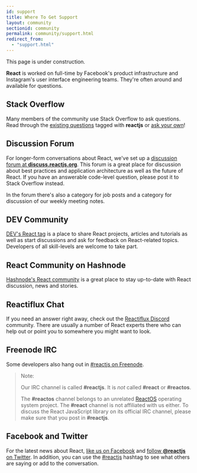 ```yaml
---
id: support
title: Where To Get Support
layout: community
sectionid: community
permalink: community/support.html
redirect_from:
  - "support.html"
---
```


This page is under construction.

**React** is worked on full-time by Facebook's product infrastructure and Instagram's user interface engineering teams. They're often around and available for questions.

## Stack Overflow

Many members of the community use Stack Overflow to ask questions. Read through the [existing questions](http://stackoverflow.com/questions/tagged/reactjs) tagged with **reactjs** or [ask your own](http://stackoverflow.com/questions/ask?tags=reactjs)!

## Discussion Forum

For longer-form conversations about React, we've set up a [discussion forum at **discuss.reactjs.org**](https://discuss.reactjs.org/). This forum is a great place for discussion about best practices and application architecture as well as the future of React. If you have an answerable code-level question, please post it to Stack Overflow instead.

In the forum there's also a category for job posts and a category for discussion of our weekly meeting notes.

## DEV Community

[DEV's React tag](https://dev.to/t/react) is a place to share React projects, articles and tutorials as well as start discussions and ask for feedback on React-related topics. Developers of all skill-levels are welcome to take part.

## React Community on Hashnode

[Hashnode's React community](https://hashnode.com/n/reactjs) is a great place to stay up-to-date with React discussion, news and stories.

## Reactiflux Chat

If you need an answer right away, check out the [Reactiflux Discord](https://discord.gg/0ZcbPKXt5bZjGY5n) community. There are usually a number of React experts there who can help out or point you to somewhere you might want to look.

## Freenode IRC

Some developers also hang out in [#reactjs on Freenode](http://irc.lc/freenode/reactjs).

>Note:
>
>Our IRC channel is called **#reactjs**. It is *not* called **#react** or **#reactos**.
>
>The **#reactos** channel belongs to an unrelated [ReactOS](https://reactos.org/) operating system project. The **#react** channel is not affiliated with us either. To discuss the React JavaScript library on its official IRC channel, please make sure that you post in **#reactjs**.

## Facebook and Twitter

For the latest news about React, [like us on Facebook](https://facebook.com/react) and [follow **@reactjs** on Twitter](https://twitter.com/reactjs). In addition, you can use the [#reactjs](https://twitter.com/hashtag/reactjs) hashtag to see what others are saying or add to the conversation.

<div><a class="twitter-timeline" data-dnt="true" data-chrome="nofooter noheader transparent" href="https://twitter.com/search?q=%23reactjs" data-widget-id="342522405270470656"></a></div>
